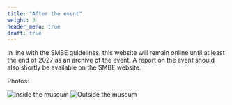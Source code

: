 ```yaml
---
title: "After the event"
weight: 3
header_menu: true
draft: true
---
```

In line with the SMBE guidelines, this website will remain online until at least the end of 2027
as an archive of the event. A report on the event should also shortly be available on the SMBE website.

Photos:

![Inside the museum](images/group1.jpg)
![Outside the museum](images/group2.jpg)
